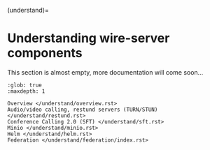 (understand)=

# Understanding wire-server components

This section is almost empty, more documentation will come soon...

```{toctree}
:glob: true
:maxdepth: 1

Overview </understand/overview.rst>
Audio/video calling, restund servers (TURN/STUN) </understand/restund.rst>
Conference Calling 2.0 (SFT) </understand/sft.rst>
Minio </understand/minio.rst>
Helm </understand/helm.rst>
Federation </understand/federation/index.rst>
```
